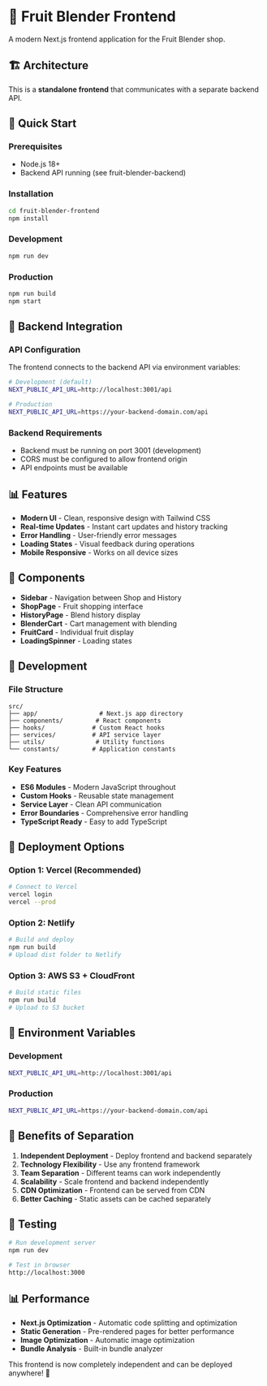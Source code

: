 # 🥤 Fruit Blender Frontend

A modern Next.js frontend application for the Fruit Blender shop.

## 🏗️ Architecture

This is a **standalone frontend** that communicates with a separate backend API.

## 🚀 Quick Start

### Prerequisites
- Node.js 18+
- Backend API running (see fruit-blender-backend)

### Installation
```bash
cd fruit-blender-frontend
npm install
```

### Development
```bash
npm run dev
```

### Production
```bash
npm run build
npm start
```

## 🔗 Backend Integration

### API Configuration
The frontend connects to the backend API via environment variables:

```bash
# Development (default)
NEXT_PUBLIC_API_URL=http://localhost:3001/api

# Production
NEXT_PUBLIC_API_URL=https://your-backend-domain.com/api
```

### Backend Requirements
- Backend must be running on port 3001 (development)
- CORS must be configured to allow frontend origin
- API endpoints must be available

## 📊 Features

- **Modern UI** - Clean, responsive design with Tailwind CSS
- **Real-time Updates** - Instant cart updates and history tracking
- **Error Handling** - User-friendly error messages
- **Loading States** - Visual feedback during operations
- **Mobile Responsive** - Works on all device sizes

## 🎯 Components

- **Sidebar** - Navigation between Shop and History
- **ShopPage** - Fruit shopping interface
- **HistoryPage** - Blend history display
- **BlenderCart** - Cart management with blending
- **FruitCard** - Individual fruit display
- **LoadingSpinner** - Loading states

## 🔧 Development

### File Structure
```
src/
├── app/                 # Next.js app directory
├── components/         # React components
├── hooks/             # Custom React hooks
├── services/          # API service layer
├── utils/              # Utility functions
└── constants/         # Application constants
```

### Key Features
- **ES6 Modules** - Modern JavaScript throughout
- **Custom Hooks** - Reusable state management
- **Service Layer** - Clean API communication
- **Error Boundaries** - Comprehensive error handling
- **TypeScript Ready** - Easy to add TypeScript

## 🚀 Deployment Options

### Option 1: Vercel (Recommended)
```bash
# Connect to Vercel
vercel login
vercel --prod
```

### Option 2: Netlify
```bash
# Build and deploy
npm run build
# Upload dist folder to Netlify
```

### Option 3: AWS S3 + CloudFront
```bash
# Build static files
npm run build
# Upload to S3 bucket
```

## 🔄 Environment Variables

### Development
```bash
NEXT_PUBLIC_API_URL=http://localhost:3001/api
```

### Production
```bash
NEXT_PUBLIC_API_URL=https://your-backend-domain.com/api
```

## 🎯 Benefits of Separation

1. **Independent Deployment** - Deploy frontend and backend separately
2. **Technology Flexibility** - Use any frontend framework
3. **Team Separation** - Different teams can work independently
4. **Scalability** - Scale frontend and backend independently
5. **CDN Optimization** - Frontend can be served from CDN
6. **Better Caching** - Static assets can be cached separately

## 🧪 Testing

```bash
# Run development server
npm run dev

# Test in browser
http://localhost:3000
```

## 📊 Performance

- **Next.js Optimization** - Automatic code splitting and optimization
- **Static Generation** - Pre-rendered pages for better performance
- **Image Optimization** - Automatic image optimization
- **Bundle Analysis** - Built-in bundle analyzer

This frontend is now completely independent and can be deployed anywhere! 🎯
